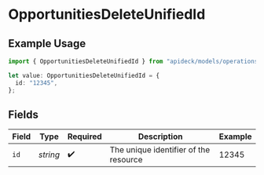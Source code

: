 # OpportunitiesDeleteUnifiedId

## Example Usage

```typescript
import { OpportunitiesDeleteUnifiedId } from "apideck/models/operations";

let value: OpportunitiesDeleteUnifiedId = {
  id: "12345",
};
```

## Fields

| Field                                 | Type                                  | Required                              | Description                           | Example                               |
| ------------------------------------- | ------------------------------------- | ------------------------------------- | ------------------------------------- | ------------------------------------- |
| `id`                                  | *string*                              | :heavy_check_mark:                    | The unique identifier of the resource | 12345                                 |